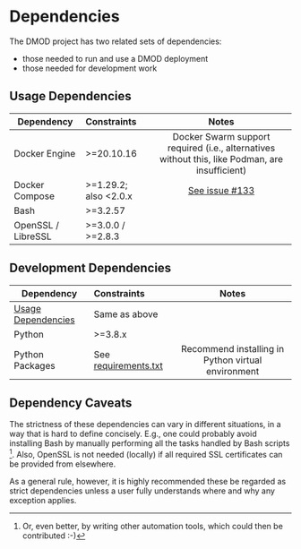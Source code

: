 # Dependencies

The DMOD project has two related sets of dependencies: 

* those needed to run and use a DMOD deployment
* those needed for development work

## Usage Dependencies

| Dependency         | Constraints                                 |                                             Notes                                              |
|--------------------|:--------------------------------------------|:----------------------------------------------------------------------------------------------:|
| Docker Engine      | \>=20.10.16                                 | Docker Swarm support required (i.e., alternatives without this, like Podman, are insufficient) |
| Docker Compose     | \>=1.29.2; also <2.0.x                      |                 [See issue #133](https://github.com/NOAA-OWP/DMOD/issues/133)                  |
| Bash               | \>=3.2.57                                   |                                                                                                |
| OpenSSL / LibreSSL | \>=3.0.0 / \>=2.8.3                         |                                                                                                |

## Development Dependencies
| Dependency                                | Constraints                                 |                       Notes                        |
|-------------------------------------------|:--------------------------------------------|:--------------------------------------------------:|
| [Usage Dependencies](#usage-dependencies) | Same as above                               |                                                    |
| Python                                    | \>=3.8.x                                    |                                                    |
| Python Packages                           | See [requirements.txt](../requirements.txt) | Recommend installing in Python virtual environment |

## Dependency Caveats
The strictness of these dependencies can vary in different situations, in a way that is hard to define concisely.  E.g., one could probably avoid installing Bash by manually performing all the tasks handled by Bash scripts [^1].  Also, OpenSSL is not needed (locally) if all required SSL certificates can be provided from elsewhere.

As a general rule, however, it is highly recommended these be regarded as strict dependencies unless a user fully understands where and why any exception applies.


[^1]: Or, even better, by writing other automation tools, which could then be contributed :-)